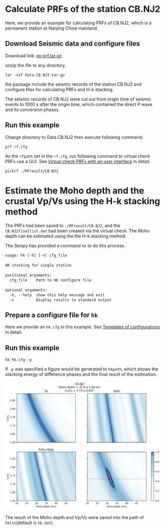 # Calculate PRFs of the station CB.NJ2

Here, we provide an example for calculating PRFs of CB.NJ2, which is a permanent station at Nanjing China mainland.

## Download Seismic data and configure files

Download link: [ex-prf.tar.gz](https://osf.io/dxcfz/download)

unzip the file to any directory.

```shell
tar -xzf Data.CB.NJ2.tar.gz
```

the package include the seismic records of the station CB.NJ2 and configure files for calculating PRFs and H-k stacking.

The seismic records of CB.NJ2 were cut out from origin time of seismic events to 1000 s after the origin time, which contained the direct P wave and its conversion phases.

## Run this example

Change directory to Data.CB.NJ2 then execute following command:

```shell
prf rf.cfg
```

As the `rfpath` set in the `rf.cfg`, run following command to virtual check PRFs use a GUI. See [Virtual check PRFs with an user interface](../usage/pickrf.md) in detail.

```shell
pickrf ./RFresult/CB.NJ2
```

# Estimate the Moho depth and the crustal Vp/Vs using the H-k stacking method

The PRFs had been saved to `./RFresult/CB.NJ2`, and the `CB.NJ2finallist.dat` had been created via the virtual check. The Moho depth can be estimated using the the H-k stacking method.

The Seispy has provided a command `hk` to do this process.

```shell
usage: hk [-h] [-v] cfg_file

HK stacking for single station

positional arguments:
  cfg_file    Path to HK configure file

optional arguments:
  -h, --help  show this help message and exit
  -v          Display results to standard output
```

## Prepare a configure file for `hk`

Here we provide an `hk.cfg` in this example. See [Templates of configurations](../notes/config.rst) in detail.

## Run this example

```shell
hk hk.cfg -p
```

If `-p` was specified a figure would be generated to `hkpath`, which shows the stacking energy of difference phases and the final result of the estimation.

![](../_static/CB.NJ2.png)

The result of the Moho depth and Vp/Vs were saved into the path of `hklst`(default is `hk.dat`).